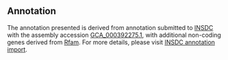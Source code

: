 

Annotation
----------

The annotation presented is derived from annotation submitted to
[INSDC](http://www.insdc.org) with the assembly accession
[GCA\_000392275.1](http://www.ebi.ac.uk/ena/data/view/GCA_000392275.1),
with additional non-coding genes derived from
[Rfam](http://rfam.xfam.org/). For more details, please visit [INSDC
annotation
import](http://ensemblgenomes.org/info/data/insdc_annotation).
